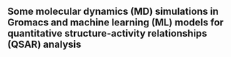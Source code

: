 ## Some molecular dynamics (MD) simulations in Gromacs and machine learning (ML) models for quantitative structure-activity relationships (QSAR) analysis
